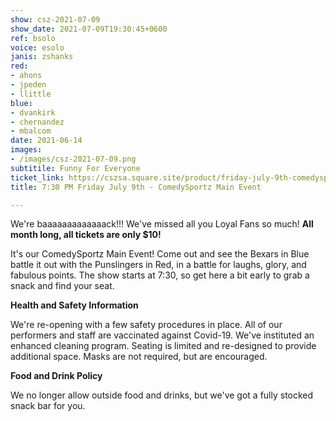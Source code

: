 ```yaml
---
show: csz-2021-07-09
show_date: 2021-07-09T19:30:45+0600
ref: bsolo
voice: esolo
janis: zshanks
red:
- ahons
- jpeden
- llittle
blue:
- dvankirk
- chernandez
- mbalcom
date: 2021-06-14
images:
- /images/csz-2021-07-09.png
subtitile: Funny For Everyone
ticket_link: https://cszsa.square.site/product/friday-july-9th-comedysportz-funny-for-everyone/203?cs=true
title: 7:30 PM Friday July 9th - ComedySportz Main Event

---
```

We're baaaaaaaaaaaaack!!! We've missed all you Loyal Fans so much! **All month long, all tickets are only $10!**

It's our ComedySportz Main Event! Come out and see the Bexars in Blue battle it out with the Punslingers in Red, in a battle for laughs, glory, and fabulous points. The show starts at 7:30, so get here a bit early to grab a snack and find your seat.

**Health and Safety Information**

We're re-opening with a few safety procedures in place. All of our performers and staff are vaccinated against Covid-19. We've instituted an enhanced cleaning program. Seating is limited and re-designed to provide additional space. Masks are not required, but are encouraged.

**Food and Drink Policy**

We no longer allow outside food and drinks, but we've got a fully stocked snack bar for you.

